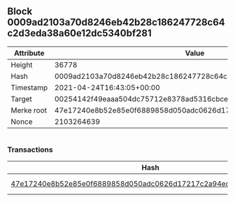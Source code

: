 ## Block 0009ad2103a70d8246eb42b28c186247728c64c2d3eda38a60e12dc5340bf281

Attribute | Value
--- | ---
Height | 36778
Hash | 0009ad2103a70d8246eb42b28c186247728c64c2d3eda38a60e12dc5340bf281
Timestamp | 2021-04-24T16:43:05+00:00
Target | 00254142f49eaaa504dc75712e8378ad5316cbcead634704b3734b6271167cc4
Merke root | 47e17240e8b52e85e0f6889858d050adc0626d17217c2a94ed701af25e42b019
Nonce | 2103264639

```

```

### Transactions

Hash | Amount
--- | ---
[47e17240e8b52e85e0f6889858d050adc0626d17217c2a94ed701af25e42b019](47e17240e8b52e85e0f6889858d050adc0626d17217c2a94ed701af25e42b019.md) | 10.00000000 SKEPTI 
